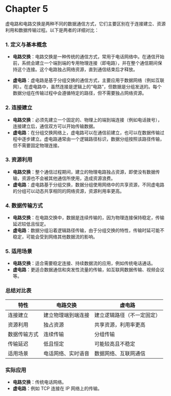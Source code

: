 # Chapter 5

虚电路和电路交换是两种不同的数据通信方式，它们主要区别在于连接建立、资源利用和数据传输过程。以下是两者的详细对比：

### 1. 定义与基本概念
- **电路交换**：电路交换是一种传统的通信方式，常用于电话网络中。在通信开始前，系统会建立一个端到端的专用物理连接（即电路），并在整个通信期间保持这个连接。这个电路独占网络资源，直到通信结束后才释放。
  
- **虚电路**：虚电路是基于分组交换的通信方式，主要应用于数据网络（例如互联网）。在虚电路中，虽然连接是逻辑上的“电路”，但数据是分组发送的。每个数据分组在传输过程中会遵循特定的路径，但不需要独占网络资源。

### 2. 连接建立
- **电路交换**：必须先建立一个固定的、物理上的端到端连接（例如电话拨号），连接建立后，通信双方可以开始传输数据。
- **虚电路**：在分组交换网络上，虚电路可以在通信前建立，也可以在数据传输过程中逐步建立。虚电路通常由一个逻辑路径标识，数据分组按照该路径传输，但不需要固定物理连接。

### 3. 资源利用
- **电路交换**：整个通信过程期间，建立的物理电路独占资源，即使没有数据传输，资源也不会被其他通信所使用，造成资源浪费。
- **虚电路**：虚电路基于分组交换，数据分组使用网络中的共享资源，不同虚电路的分组可以动态共享相同的网络资源，资源利用率更高。

### 4. 数据传输方式
- **电路交换**：在电路交换中，数据是连续传输的，因为物理连接保持稳定，传输延迟较低且恒定。
- **虚电路**：数据分组沿着逻辑路径传输，由于分组交换的特性，传输时延可能不稳定，可能会受到网络其他数据流的影响。

### 5. 适用场景
- **电路交换**：适合需要稳定连接、持续数据流的应用，例如传统电话通话。
- **虚电路**：更适合数据通信和突发性流量的传输，如互联网数据传输、视频会议等。

### 总结对比表

| 特性         | 电路交换           | 虚电路                     |
| ------------ | ------------------ | -------------------------- |
| 连接建立     | 建立物理端到端连接 | 建立逻辑路径（不一定固定） |
| 资源利用     | 独占资源           | 共享资源，利用率更高       |
| 数据传输方式 | 连续传输           | 分组传输                   |
| 传输延迟     | 低且恒定           | 可能较高且不稳定           |
| 适用场景     | 电话网络、实时语音 | 数据网络、互联网通信       |

### 实际应用

- **电路交换**：传统电话网络。
- **虚电路**：例如 TCP 连接在 IP 网络上的传输。